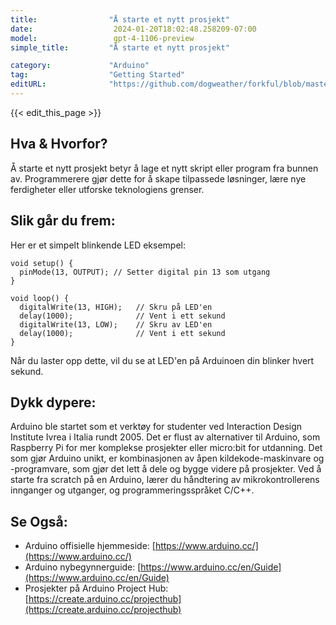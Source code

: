 ```yaml
---
title:                "Å starte et nytt prosjekt"
date:                  2024-01-20T18:02:48.258209-07:00
model:                 gpt-4-1106-preview
simple_title:         "Å starte et nytt prosjekt"

category:             "Arduino"
tag:                  "Getting Started"
editURL:              "https://github.com/dogweather/forkful/blob/master/content/no/arduino/starting-a-new-project.md"
---
```


{{< edit_this_page >}}

## Hva & Hvorfor?
Å starte et nytt prosjekt betyr å lage et nytt skript eller program fra bunnen av. Programmerere gjør dette for å skape tilpassede løsninger, lære nye ferdigheter eller utforske teknologiens grenser.

## Slik går du frem:
Her er et simpelt blinkende LED eksempel:

```Arduino
void setup() {
  pinMode(13, OUTPUT); // Setter digital pin 13 som utgang
}

void loop() {
  digitalWrite(13, HIGH);   // Skru på LED'en
  delay(1000);              // Vent i ett sekund
  digitalWrite(13, LOW);    // Skru av LED'en
  delay(1000);              // Vent i ett sekund
}
```

Når du laster opp dette, vil du se at LED'en på Arduinoen din blinker hvert sekund.

## Dykk dypere:
Arduino ble startet som et verktøy for studenter ved Interaction Design Institute Ivrea i Italia rundt 2005. Det er flust av alternativer til Arduino, som Raspberry Pi for mer komplekse prosjekter eller micro:bit for utdanning. Det som gjør Arduino unikt, er kombinasjonen av åpen kildekode-maskinvare og -programvare, som gjør det lett å dele og bygge videre på prosjekter. Ved å starte fra scratch på en Arduino, lærer du håndtering av mikrokontrollerens innganger og utganger, og programmeringsspråket C/C++.

## Se Også:
- Arduino offisielle hjemmeside: [https://www.arduino.cc/](https://www.arduino.cc/)
- Arduino nybegynnerguide: [https://www.arduino.cc/en/Guide](https://www.arduino.cc/en/Guide)
- Prosjekter på Arduino Project Hub: [https://create.arduino.cc/projecthub](https://create.arduino.cc/projecthub)

